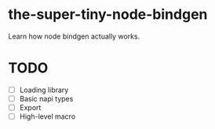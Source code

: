 # the-super-tiny-node-bindgen

Learn how node bindgen actually works.

# TODO

- [ ] Loading library
- [ ] Basic napi types
- [ ] Export
- [ ] High-level macro